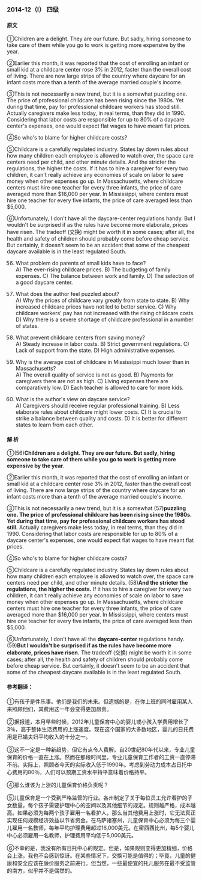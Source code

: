 ### 2014-12（Ⅰ） 四级

#### 原文

①Children are a delight. They are our future. But sadly, hiring someone to take care of them while you go to work is getting more expensive by the year.

②Earlier this month, it was reported that the cost of enrolling an infant or small kid at a childcare center rose 3% in 2012, faster than the overall cost of living. There are now large strips of the country where daycare for an infant costs more than a tenth of the average married couple's income.

③This is not necessarily a new trend, but it is a somewhat puzzling one. The price of professional childcare has been rising since the 1980s. Yet during that time, pay for professional childcare workers has stood still. Actually caregivers make less today, in real terms, than they did in 1990. Considering that labor costs are responsible for up to 80% of a daycare center's expenses, one would expect flat wages to have meant flat prices.

④So who's to blame for higher childcare costs?

⑤Childcare is a carefully regulated industry. States lay down rules about how many children each employee is allowed to watch over, the space care centers need per child, and other minute details. And the stricter the regulations, the higher the costs. If it has to hire a caregiver for every two children, it can't really achieve any economies of scale on labor to save money when other expenses go up. In Massachusetts, where childcare centers must hire one teacher for every three infants, the price of care averaged more than $16,000 per year. In Mississippi, where centers must hire one teacher for every five infants, the price of care averaged less than $5,000.

⑥Unfortunately, I don't have all the daycare-center regulations handy. But I wouldn't be surprised if as the rules have become more elaborate, prices have risen. The tradeoff (交换) might be worth it in some cases; after all, the health and safety of children should probably come before cheap service. But certainly, it doesn't seem to be an accident that some of the cheapest daycare available is in the least regulated South.

56. What problem do parents of small kids have to face?		
A) The ever-rising childcare prices.
B) The budgeting of family expenses.
C) The balance between work and family.
D) The selection of a good daycare center.

57. What does the author feel puzzled about?					
A) Why the prices of childcare vary greatly from state to state.
B) Why increased childcare prices have not led to better service.
C) Why childcare workers' pay has not increased with the rising childcare costs.
D) Why there is a severe shortage of childcare professional in a number of states.

58. What prevent childcare centers from saving money?			
A) Steady increase in labor costs.
B) Strict government regulations.
C) Lack of support from the state.
D) High administrative expenses.

59. Why is the average cost of childcare in Mississippi much lower than in Massachusetts?		
A) The overall quality of service is not as good.
B) Payments for caregivers there are not as high.
C) Living expenses there are comparatively low.
D) Each teacher is allowed to care for more kids.

60. What is the author's view on daycare service?							
A) Caregivers should receive regular professional training.
B) Less elaborate rules about childcare might lower costs.
C) It is crucial to strike a balance between quality and costs.
D) It is better for different states to learn from each other.

#### 解 析

①(56)**Children are a delight. They are our future. But sadly, hiring someone to take care of them while you go to work is getting more expensive by the year**.

②Earlier this month, it was reported that the cost of enrolling an infant or small kid at a childcare center rose 3% in 2012, faster than the overall cost of living. There are now large strips of the country where daycare for an infant costs more than a tenth of the average married couple's income.

③This is not necessarily a new trend, but it is a somewhat (57)**puzzling one. The price of professional childcare has been rising since the 1980s. Yet during that time, pay for professional childcare workers has stood still.** Actually caregivers make less today, in real terms, than they did in 1990. Considering that labor costs are responsible for up to 80% of a daycare center's expenses, one would expect flat wages to have meant flat prices.

④So who's to blame for higher childcare costs?

⑤Childcare is a carefully regulated industry. States lay down rules about how many children each employee is allowed to watch over, the space care centers need per child, and other minute details. (58)**And the stricter the regulations, the higher the costs.** If it has to hire a caregiver for every two children, it can't really achieve any economies of scale on labor to save money when other expenses go up. In Massachusetts, where childcare centers must hire one teacher for every three infants, the price of care averaged more than $16,000 per year. In Mississippi, where centers must hire one teacher for every five infants, the price of care averaged less than $5,000.

⑥Unfortunately, I don't have all the **daycare-center** regulations handy. (59)**But I wouldn't be surprised if as the rules have become more elaborate, prices have risen.** The tradeoff (交换) might be worth it in some cases; after all, the health and safety of children should probably come before cheap service. But certainly, it doesn't seem to be an accident that some of the cheapest daycare available is in the least regulated South.

#### 参考翻译：

①有孩子是件乐事。他们是我们的未来。但遗憾的是，在你上班的同时雇用某人来照顾他们，其费用这一年会变得更加昂贵。

②据报道，本月早些时候，2012年儿童保育中心的婴儿或小孩入学费用增长了3％，高于整体生活费用的上涨速度。现在这个国家的大多数地区，婴儿的日托费用是已婚夫妇平均收入的十分之一。

③这不一定是一种新趋势，但它有点令人费解。自20世纪80年代以来，专业儿童保育的价格一直在上涨。然而在那段时间里，专业儿童保育工作者的工资一直停滞不前。实际上，照顾者今天的实际收入低于1990年。考虑到劳动力成本占日托中心费用的80％，人们可以预期工资水平持平意味着价格持平。

④那么谁该为上涨的儿童保育价格负责呢？

⑤儿童保育是一个受到严格监管的行业。各州制定了关于每位员工允许看护的子女数量，每个孩子需要护理中心的空间以及其他细节的规定。规则越严格，成本越高。如果必须为每两个孩子雇用一名看护人，那么当其他费用上涨时，它无法真正实现任何规模经济效益以节省资金。在马萨诸塞州，儿童保育中心必须为每三个婴儿雇用一名教师，每年平均护理费用超过16,000美元。在密西西比州，每5个婴儿中心必须雇用一名教师，护理费用平均低于5,000美元。

⑥不幸的是，我没有所有日托中心的规定。但是，如果规则变得更加精细，价格会上涨，我也不会感到惊讶。在某些情况下，交换可能是值得的；毕竟，儿童的健康和安全应该在廉价服务之前进行。但当然，一些最便宜的托儿服务在最不受监管的南方，似乎并不是偶然的。